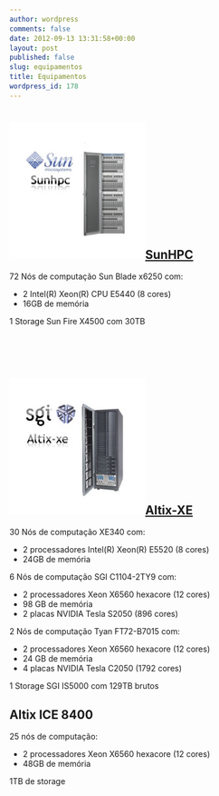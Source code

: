 ```yaml
---
author: wordpress
comments: false
date: 2012-09-13 13:31:58+00:00
layout: post
published: false
slug: equipamentos
title: Equipamentos
wordpress_id: 178
---
```

<div id="texto">
<h1></h1>
<h2><a href="http://www.lncc.br/sunhpc" target="_blank"><img class=" wp-image-274 alignleft" title="sunhpc_novo" src="/img/sunhpc_novo4.jpg" alt="" width="240" height="240">SunHPC</a></h2>
<p>72 Nós de computação Sun Blade x6250 com:</p>
<ul>
<li>2 Intel(R) Xeon(R) CPU E5440 (8 cores)</li>
<li>16GB de memória</li>
</ul>
<p>1 Storage Sun Fire X4500 com 30TB</p>
<p>&nbsp;</p>
<p>&nbsp;</p>
<h2><a href="http://www.lncc.br/altix-xe"><img class=" wp-image-275 alignleft" title="altix_xe_novo" src="/img/altix_xe_novo4.jpg" alt="" width="240" height="240"></a><a href="http://www.lncc.br/altix-xe" target="_blank">Altix-XE</a></h2>
<p>30 Nós de computação XE340 com:</p>
<ul>
<li>2 processadores Intel(R) Xeon(R) E5520 (8 cores)</li>
<li>24GB de memória</li>
</ul>
<p>6 Nós de computação SGI C1104-2TY9 com:</p>
<ul>
<li>2 processadores Xeon X6560 hexacore (12 cores)</li>
<li>98 GB de memória</li>
<li>2 placas NVIDIA Tesla S2050 (896 cores)</li>
</ul>
<p>2 Nós de computação Tyan FT72-B7015 com:</p>
<ul>
<li>2 processadores Xeon X6560 hexacore (12 cores)</li>
<li>24 GB de memória</li>
<li>4 placas NVIDIA Tesla C2050 (1792 cores)</li>
</ul>
<p>1 Storage SGI IS5000 com 129TB brutos</p>
<h2>Altix ICE 8400</h2>
<p>25 nós de computação:</p>
<ul>
<li>2 processadores Xeon X6560 hexacore (12 cores)</li>
<li>48GB de memória</li>
</ul>
<p>1TB de storage</p>
</div>
